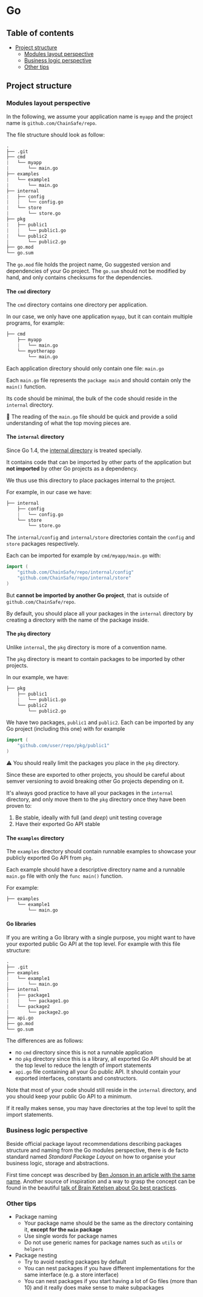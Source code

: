 # Go

## Table of contents

- [Project structure](#Project-structure)
  - [Modules layout perspective](#Modules-layout-perspective)
  - [Business logic perspective](#Business-logic-perspective)
  - [Other tips](#Other-tips)

## Project structure

### Modules layout perspective

In the following, we assume your application name is `myapp` and the project name is `github.com/ChainSafe/repo`.

The file structure should look as follow:

```s
.
├── .git
├── cmd
|   └── myapp
|       └── main.go
├── examples
|   └── example1
|       └── main.go
├── internal
|   ├── config
|   |   └── config.go
|   └── store
|       └── store.go
├── pkg
|   ├── public1
|   |   └── public1.go
|   └── public2
|       └── public2.go
├── go.mod
└── go.sum
```

The `go.mod` file holds the project name, Go suggested version and dependencies of your Go project.
The `go.sum` should not be modified by hand, and only contains checksums for the dependencies.

#### The `cmd` directory

The `cmd` directory contains one directory per application.

In our case, we only have one application `myapp`, but it can contain multiple programs, for example:

```s
├── cmd
    ├── myapp
    |   └── main.go
    └── myotherapp
        └── main.go
```

Each application directory should only contain one file: `main.go`

Each `main.go` file represents the `package main` and should contain only the `main()` function.

Its code should be minimal, the bulk of the code should reside in the `internal` directory.

📖 The reading of the `main.go` file should be quick and provide a solid understanding of what the top moving pieces are.

#### The `internal` directory

Since Go 1.4, the [internal directory](https://golang.org/doc/go1.4#internalpackages) is treated specially.

It contains code that can be imported by other parts of the application but **not imported** by other Go projects as a dependency.

We thus use this directory to place packages internal to the project.

For example, in our case we have:

```s
├── internal
    ├── config
    |   └── config.go
    └── store
        └── store.go
```

The `internal/config` and `internal/store` directories contain the `config` and `store` packages respectively.

Each can be imported for example by `cmd/myapp/main.go` with:

```go
import (
	"github.com/ChainSafe/repo/internal/config"
	"github.com/ChainSafe/repo/internal/store"
)
```

But **cannot be imported by another Go project**, that is outside of `github.com/ChainSafe/repo`.

By default, you should place all your packages in the `internal` directory by creating a directory with the name of the package inside.

#### The `pkg` directory

Unlike `internal`, the `pkg` directory is more of a convention name.

The `pkg` directory is meant to contain packages to be imported by other projects.

In our example, we have:

```s
├── pkg
    ├── public1
    |   └── public1.go
    └── public2
        └── public2.go
```

We have two packages, `public1` and `public2`.
Each can be imported by any Go project (including this one) with for example

```go
import (
	"github.com/user/repo/pkg/public1"
)
```

⚠️ You should really limit the packages you place in the `pkg` directory.

Since these are exported to other projects, you should be careful about semver versioning to avoid breaking other Go projects depending on it.

It's always good practice to have all your packages in the `internal` directory, and only move them to the `pkg` directory once they have been proven to:

1. Be stable, ideally with full (and *deep*) unit testing coverage
2. Have their exported Go API stable

#### The `examples` directory

The `examples` directory should contain runnable examples to showcase your publicly exported Go API from `pkg`.

Each example should have a descriptive directory name and a runnable `main.go` file with only the `func main()` function.

For example:

```s
├── examples
    └── example1
        └── main.go
```

#### Go libraries

If you are writing a Go library with a single purpose, you might want to have your exported public Go API at the top level.
For example with this file structure:

```s
.
├── .git
├── examples
|   └── example1
|       └── main.go
├── internal
|   ├── package1
|   |   └── package1.go
|   └── package2
|       └── package2.go
├── api.go
├── go.mod
└── go.sum
```

The differences are as follows:

- no `cmd` directory since this is not a runnable application
- no `pkg` directory since this is a library, all exported Go API should be at the top level to reduce the length of import statements
- `api.go` file containing all your Go public API. It should contain your exported interfaces, constants and constructors.

Note that most of your code should still reside in the `internal` directory, and you should keep your public Go API to a minimum.

If it really makes sense, you may have directories at the top level to split the import statements.

### Business logic perspective

Beside official package layout recommendations describing packages structure and naming from the Go modules perspective, there is de facto standard named *Standard Package Layout* on how to organise your business logic, storage and abstractions.

First time concept was described by [Ben Jonson in an article with the same name](https://medium.com/@benbjohnson/standard-package-layout-7cdbc8391fc1). Another source of inspiration and a way to grasp the concept can be found in the beautiful [talk of Brain Ketelsen about Go best practices](https://www.youtube.com/watch?v=MzTcsI6tn-0).

### Other tips

- Package naming
  - Your package name should be the same as the directory containing it, **except for the `main` package**
  - Use single words for package names
  - Do not use generic names for package names such as `utils` or `helpers`
- Package nesting
  - Try to avoid nesting packages by default
  - You can nest packages if you have different implementations for the same interface (e.g. a store interface)
  - You can nest packages if you start having a lot of Go files (more than 10) and it really does make sense to make subpackages

